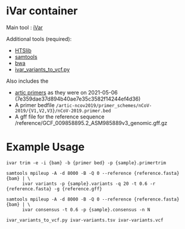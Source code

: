# iVar container

Main tool : [iVar](https://andersen-lab.github.io/ivar/html/manualpage.html)

Additional tools (required):
* [HTSlib](https://github.com/samtools/htslib)
* [samtools](http://www.htslib.org/)
* [bwa](http://bio-bwa.sourceforge.net/)
* [ivar_variants_to_vcf.py](https://github.com/nf-core/viralrecon/blob/master/bin/ivar_variants_to_vcf.py)

Also includes the 
* [artic primers](https://github.com/artic-network/artic-ncov2019.git) as they were on 2021-05-06 (7e359dae37d894b40ae7e35c3582f14244ef4d36)
* A primer bedfile `/artic-ncov2019/primer_schemes/nCoV-2019/{V1,V2,V3}/nCoV-2019.primer.bed`
* A gff file for the reference sequence /reference/GCF_009858895.2_ASM985889v3_genomic.gff.gz

# Example Usage

```
ivar trim -e -i {bam} -b {primer bed} -p {sample}.primertrim
```
```
samtools mpileup -A -d 8000 -B -Q 0 --reference {reference.fasta} {bam} | \
      ivar variants -p {sample}.variants -q 20 -t 0.6 -r {reference.fasta} -g {reference.gff}
```
```
samtools mpileup -A -d 8000 -B -Q 0 --reference {reference.fasta} {bam} | \
      ivar consensus -t 0.6 -p {sample}.consensus -n N
```
```
ivar_variants_to_vcf.py ivar-variants.tsv ivar-variants.vcf
```

